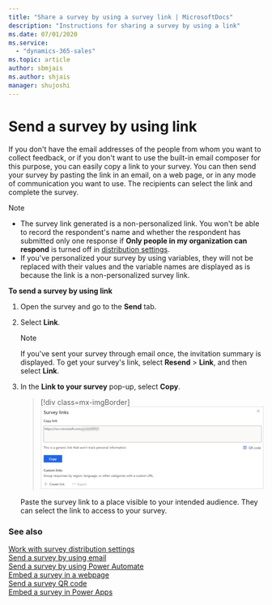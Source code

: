 ```yaml
---
title: "Share a survey by using a survey link | MicrosoftDocs"
description: "Instructions for sharing a survey by using a link"
ms.date: 07/01/2020
ms.service:
  - "dynamics-365-sales"
ms.topic: article
author: sbmjais
ms.author: shjais
manager: shujoshi
---
```


# Send a survey by using link

If you don't have the email addresses of the people from whom you want to collect feedback, or if you don't want to use the built-in email composer for this purpose, you can easily copy a link to your survey. You can then send your survey by pasting the link in an email, on a web page, or in any mode of communication you want to use. The recipients can select the link and complete the survey.

> [!NOTE]
> - The survey link generated is a non-personalized link. You won't be able to record the respondent's name and whether the respondent has submitted only one response if **Only people in my organization can respond** is turned off in [distribution settings](distribution-settings.md).
> - If you've personalized your survey by using variables, they will not be replaced with their values and the variable names are displayed as is because the link is a non-personalized survey link.

**To send a survey by using link**

1. Open the survey and go to the **Send** tab.

2. Select **Link**.

    > [!NOTE]
    > If you've sent your survey through email once, the invitation summary is displayed. To get your survey's link, select **Resend** > **Link**, and then select **Link**.

3. In the **Link to your survey** pop-up, select **Copy**.

    > [!div class=mx-imgBorder]
    > ![get the survey link for sharing](media/survey-link.png "Get the survey link for sharing")

    Paste the survey link to a place visible to your intended audience. They can select the link to access to your survey.

### See also

[Work with survey distribution settings](distribution-settings.md)<br>
[Send a survey by using email](send-survey-email.md)<br>
[Send a survey by using Power Automate](send-survey-flow.md)<br>
[Embed a survey in a webpage](embed-web-page.md)<br>
[Send a survey QR code](send-survey-qrcode.md)<br>
[Embed a survey in Power Apps](embed-survey-powerapps.md)
